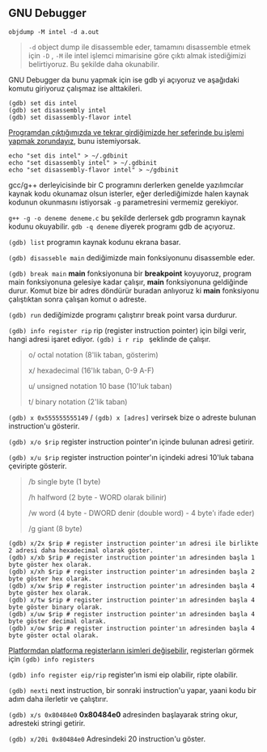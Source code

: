 ## GNU Debugger

`objdump -M intel -d a.out` 
> `-d` object dump ile disassemble eder, tamamını disassemble etmek için `-D` ,
> `-M` ile intel işlemci mimarisine göre çıktı almak istediğimizi belirtiyoruz. Bu şekilde daha okunabilir.

GNU Debugger da bunu yapmak için ise gdb yi açıyoruz ve aşağıdaki komutu giriyoruz çalışmaz ise alttakileri.
```shell
(gdb) set dis intel
(gdb) set disassembly intel
(gdb) set disassembly-flavor intel
```

<u>Programdan çıktığımızda ve tekrar girdiğimizde her seferinde bu işlemi yapmak zorundayız</u>, bunu istemiyorsak.

```shell
echo "set dis intel" > ~/.gdbinit
echo "set disassembly intel" > ~/.gdbinit
echo "set disassembly-flavor intel" > ~/gdbinit
```

gcc/g++ derleyicisinde bir  C programını derlerken genelde yazılımcılar kaynak kodu okunamaz olsun isterler, eğer derlediğimizde halen kaynak kodunun okunmasını istiyorsak `-g` parametresini vermemiz gerekiyor.

`g++ -g -o deneme deneme.c` bu şekilde derlersek gdb programın kaynak kodunu okuyabilir. `gdb -q deneme` diyerek programı gdb de açıyoruz.

`(gdb) list` programın kaynak kodunu ekrana basar.

`(gdb) disasseble main` dediğimizde main fonksiyonunu disassemble eder.

`(gdb) break main` **main** fonksiyonuna bir **breakpoint** koyuyoruz, program main fonksiyonuna gelesiye kadar çalışır, **main** fonksiyonuna geldiğinde durur. Komut bize bir adres döndürür buradan anlıyoruz ki **main** fonksiyonu çalıştıktan sonra çalışan komut o adreste.

`(gdb) run` dediğimizde programı çalıştırır break point varsa durdurur.

`(gdb) info register rip` rip (register instruction pointer) için bilgi verir, hangi adresi işaret ediyor. `(gdb) i r rip ` şeklinde de çalışır.



> o/ octal notation (8'lik taban, gösterim)
>
> x/ hexadecimal (16'lık taban, 0-9 A-F)
>
> u/ unsigned notation 10 base (10'luk taban)
>
> t/ binary notation (2'lik taban)



`(gdb) x 0x555555555149` / `(gdb) x [adres]` verirsek bize o adreste bulunan instruction'u gösterir.

`(gdb) x/o $rip` register instruction pointer'ın içinde bulunan adresi getirir.

`(gdb) x/u $rip`  register instruction pointer'ın içindeki adresi 10'luk tabana çeviripte gösterir.



> /b single byte (1 byte)
>
> /h halfword (2 byte - WORD olarak bilinir)
>
> /w word (4 byte - DWORD denir (double word) - 4 byte'ı ifade eder)
>
> /g giant (8 byte)

```shell
(gdb) x/2x $rip # register instruction pointer'ın adresi ile birlikte 2 adresi daha hexadecimal olarak göster.
(gdb) x/xb $rip # register instruction pointer'ın adresinden başla 1 byte göster hex olarak.
(gdb) x/xh $rip # register instruction pointer'ın adresinden başla 2 byte göster hex olarak.
(gdb) x/xw $rip # register instruction pointer'ın adresinden başla 4 byte göster hex olarak.
(gdb) x/tw $rip # register instruction pointer'ın adresinden başla 4 byte göster binary olarak.
(gdb) x/uw $rip # register instruction pointer'ın adresinden başla 4 byte göster decimal olarak.
(gdb) x/ow $rip # register instruction pointer'ın adresinden başla 4 byte göster octal olarak.
```



<u>Platformdan platforma registerların isimleri değişebilir,</u> registerları görmek için `(gdb) info registers`

`(gdb) info register eip/rip`  register'ın ismi eip olabilir, ripte olabilir.

`(gdb) nexti` next instruction, bir sonraki instruction'u yapar, yaani kodu bir adım daha ilerletir ve çalıştırır.

`(gdb) x/s 0x80484e0`  **0x80484e0** adresinden başlayarak string okur, adresteki stringi getirir.

`(gdb) x/20i 0x80484e0` Adresindeki 20 instruction'u göster.